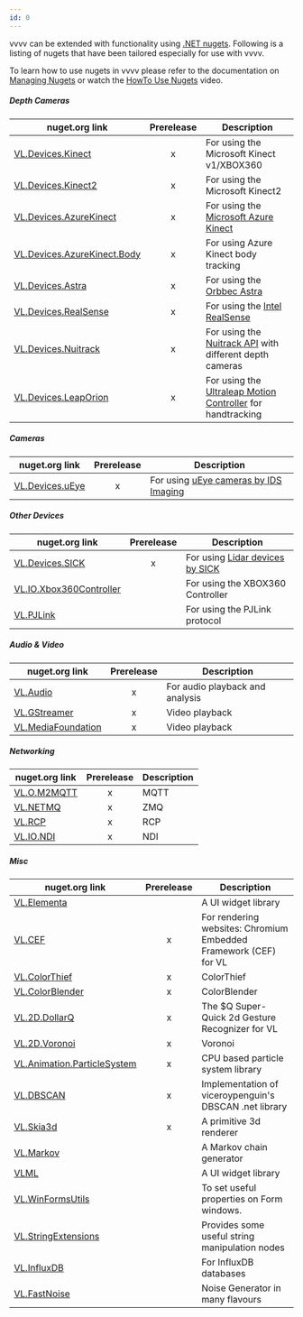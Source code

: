 ```yaml
---
id: 0
---
```

vvvv can be extended with functionality using [.NET nugets](http://nuget.org/). Following is a listing of nugets that have been tailored especially for use with vvvv.

To learn how to use nugets in vvvv please refer to the documentation on [Managing Nugets](https://thegraybook.vvvv.org/reference/libraries/dependencies.html#manage-nugets) or watch the [HowTo Use Nugets](https://youtu.be/-U_kUQ3VDog) video.

##### Depth Cameras
nuget.org link | Prerelease | Description
---|:---:|---
<a href="https://www.nuget.org/packages/VL.Devices.Kinect" target="_blank">VL.Devices.Kinect</a>|x|For using the Microsoft Kinect v1/XBOX360
<a href="https://www.nuget.org/packages/VL.Devices.Kinect2" target="_blank">VL.Devices.Kinect2</a>|x|For using the Microsoft Kinect2
<a href="https://www.nuget.org/packages/VL.Devices.AzureKinect" target="_blank">VL.Devices.AzureKinect</a>|x|For using the [Microsoft Azure Kinect](https://azure.microsoft.com/de-de/services/kinect-dk/)
<a href="https://www.nuget.org/packages/VL.Devices.AzureKinect.Body" target="_blank">VL.Devices.AzureKinect.Body</a>|x|For using Azure Kinect body tracking
<a href="https://www.nuget.org/packages/VL.Devices.Astra" target="_blank">VL.Devices.Astra</a>|x|For using the [Orbbec Astra](https://orbbec3d.com/product-astra-pro/)
<a href="https://www.nuget.org/packages/VL.Devices.RealSense" target="_blank">VL.Devices.RealSense</a>|x|For using the [Intel RealSense](https://www.intelrealsense.com/)
<a href="https://www.nuget.org/packages/VL.Devices.Nuitrack" target="_blank">VL.Devices.Nuitrack</a>|x|For using the [Nuitrack API](http://nuitrack.com/) with different depth cameras
<a href="https://www.nuget.org/packages/VL.Devices.LeapOrion" target="_blank">VL.Devices.LeapOrion</a>|x|For using the [Ultraleap Motion Controller](https://www.ultraleap.com/product/leap-motion-controller/) for handtracking

##### Cameras
nuget.org link | Prerelease | Description
---|:---:|---
<a href="https://www.nuget.org/packages/VL.Devices.uEye" target="_blank">VL.Devices.uEye</a>|x|For using [uEye cameras by IDS Imaging](https://de.ids-imaging.com/store/products/cameras/sort-by/position/sort-direction/desc.html)

##### Other Devices
nuget.org link | Prerelease | Description
---|:---:|---
<a href="https://www.nuget.org/packages/VL.Devices.SICK" target="_blank">VL.Devices.SICK</a>|x|For using [Lidar devices by SICK](https://www.sick.com/de/de/mess-und-detektionsloesungen/3d-lidar-sensoren/c/g282752)
<a href="https://www.nuget.org/packages/VL.IO.Xbox360Controller/" target="_blank">VL.IO.Xbox360Controller</a>| |For using the XBOX360 Controller
<a href="https://www.nuget.org/packages/VL.PJLink/" target="_blank">VL.PJLink</a>| |For using the PJLink protocol


##### Audio & Video
nuget.org link | Prerelease | Description
---|:---:|---
<a href="https://www.nuget.org/packages/VL.Audio" target="_blank">VL.Audio</a>|x|For audio playback and analysis
<a href="https://www.nuget.org/packages/VL.GStreamer" target="_blank">VL.GStreamer</a>|x|Video playback
<a href="https://www.nuget.org/packages/VL.MediaFoundation" target="_blank">VL.MediaFoundation</a>|x|Video playback

##### Networking
nuget.org link | Prerelease | Description
---|:---:|---
<a href="https://www.nuget.org/packages/VL.IO.M2MQTT" target="_blank">VL.O.M2MQTT</a>|x|MQTT
<a href="https://www.nuget.org/packages/VL.IO.NETMQ" target="_blank">VL.NETMQ</a>|x|ZMQ
<a href="https://www.nuget.org/packages/VL.RCP" target="_blank">VL.RCP</a>|x|RCP
<a href="https://www.nuget.org/packages/VL.IO.NDI" target="_blank">VL.IO.NDI</a>|x|NDI

##### Misc
nuget.org link | Prerelease | Description
---|:---:|---
<a href="https://www.nuget.org/packages/VL.Elementa" target="_blank">VL.Elementa</a>| |A UI widget library
<a href="https://www.nuget.org/packages/VL.CEF" target="_blank">VL.CEF</a>|x|For rendering websites: Chromium Embedded Framework (CEF) for VL
<a href="https://www.nuget.org/packages/VL.ColorThief" target="_blank">VL.ColorThief</a>|x|ColorThief
<a href="https://www.nuget.org/packages/VL.ColorBlender" target="_blank">VL.ColorBlender</a>|x|ColorBlender
<a href="https://www.nuget.org/packages/VL.2D.DollarQ" target="_blank">VL.2D.DollarQ</a>|x|The $Q Super-Quick 2d Gesture Recognizer for VL
<a href="https://www.nuget.org/packages/VL.2D.Voronoi" target="_blank">VL.2D.Voronoi</a>|x|Voronoi
<a href="https://www.nuget.org/packages/VL.Animation.ParticleSystem" target="_blank">VL.Animation.ParticleSystem</a>|x|CPU based particle system library
<a href="https://www.nuget.org/packages/VL.DBSCAN" target="_blank">VL.DBSCAN</a>|x|Implementation of viceroypenguin's DBSCAN .net library
<a href="https://www.nuget.org/packages/VL.Skia3d" target="_blank">VL.Skia3d</a>|x|A primitive 3d renderer
<a href="https://www.nuget.org/packages/VL.Markov" target="_blank">VL.Markov</a>| |A Markov chain generator
<a href="https://www.nuget.org/packages/VLML" target="_blank">VLML</a>| |A UI widget library
<a href="https://www.nuget.org/packages/VL.WinFormsUtils" target="_blank">VL.WinFormsUtils</a>| |To set useful properties on Form windows.
<a href="https://www.nuget.org/packages/VL.StringExtensions" target="_blank">VL.StringExtensions</a>| |Provides some useful string manipulation nodes
<a href="https://www.nuget.org/packages/VL.InfluxDB" target="_blank">VL.InfluxDB</a>| |For InfluxDB databases
<a href="https://www.nuget.org/packages/VL.FastNoise" target="_blank">VL.FastNoise</a>| |Noise Generator in many flavours
